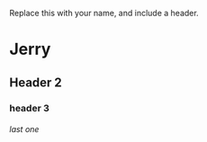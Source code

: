Replace this with your name, and include a header.
# Jerry
## Header 2
### header 3
###### last one
